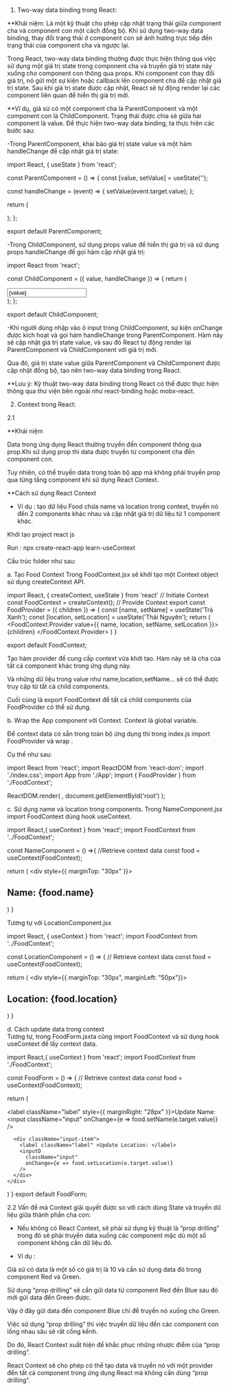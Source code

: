 1. Two-way data binding trong React: 

  **Khái niệm: Là một kỹ thuật cho phép cập nhật trạng thái giữa component cha và component con một cách đồng bộ. Khi sử dụng two-way data binding, thay đổi trạng thái ở component con sẽ ảnh hưởng trực tiếp đến trạng thái của component cha và ngược lại.
 
Trong React, two-way data binding thường được thực hiện thông qua việc sử dụng một giá trị state trong component cha và truyền giá trị state này xuống cho component con thông qua props. Khi component con thay đổi giá trị, nó gửi một sự kiện hoặc callback lên component cha để cập nhật giá trị state. Sau khi giá trị state được cập nhật, React sẽ tự động render lại các component liên quan để hiển thị giá trị mới.

  **Ví dụ, giả sử có một component cha là ParentComponent và một component con là ChildComponent. Trạng thái được chia sẻ giữa hai component là value. Để thực hiện two-way data binding, ta thực hiện các bước sau:

   -Trong ParentComponent, khai báo giá trị state value và một hàm handleChange để cập nhật giá trị state:

import React, { useState } from 'react';

const ParentComponent = () => {
  const [value, setValue] = useState('');

  const handleChange = (event) => {
    setValue(event.target.value);
  };

  return (
    <div>
      <ChildComponent value={value} handleChange={handleChange} />
    </div>
  );
};

export default ParentComponent;

   -Trong ChildComponent, sử dụng props value để hiển thị giá trị và sử dụng props handleChange để gọi hàm cập nhật giá trị:

import React from 'react';

const ChildComponent = ({ value, handleChange }) => {
  return (
    <div>
      <input type="text" value={value} onChange={handleChange} />
    </div>
  );
};

export default ChildComponent;

 -Khi người dùng nhập vào ô input trong ChildComponent, sự kiện onChange được kích hoạt và gọi hàm handleChange trong ParentComponent. Hàm này sẽ cập nhật giá trị state value, và sau đó React tự động render lại ParentComponent và ChildComponent với giá trị mới.

Qua đó, giá trị state value giữa ParentComponent và ChildComponent được cập nhật đồng bộ, tạo nên two-way data binding trong React.

  **Lưu ý: Kỹ thuật two-way data binding trong React có thể được thực hiện thông qua thư viện bên ngoài như react-binding hoặc mobx-react.


2. Context trong React:

  2.1
  
  **Khái niệm

Data trong ứng dụng React thường truyền đến component thông qua prop.Khi sử dụng prop thì data được truyền từ component cha đến component con.

Tuy nhiên,  có thể truyền data trong toàn bộ app mà không phải truyền prop qua từng tầng component khi sử dụng React Context. 

  **Cách sử dụng React Context
 
- Ví dụ : tạo dữ liệu Food chứa name và location trong context, truyền nó đến 2 components khác nhau và cập nhật giá trị dữ liệu từ 1 component khác.

Khởi tạo project react js

Run : npx create-react-app learn-useContext

Cấu trúc folder như sau:


a. Tạo Food Context
Trong FoodContext.jsx  sẽ khởi tạo một Context object sử dụng createContext API.

import React, { createContext, useState } from 'react'
// Initiate Context
const FoodContext = createContext();
// Provide Context
export const FoodProvider = ({ children }) => {
  const [name, setName] = useState('Trà Xanh');
  const [location, setLocation] = useState('Thái Nguyên');
  return (
    <FoodContext.Provider value={{ name, location, setName, setLocation }}>
      {children}
    </FoodContext.Provider>
  )
}

export default FoodContext;

Tạo hàm provider để cung cấp context vừa khởi tạo. Hàm này sẽ là cha của tất cả component khác trong ứng dụng này.

Và những dữ liệu trong value như name,location,setName… sẽ có thể được truy cập từ tất cả child components.

Cuối cùng là export FoodContext để tất cả child components của FoodProvider có thể sử dụng.

b. Wrap the App component với Context.
Context là global variable.

Để context data có sẵn trong toàn bộ ứng dụng thì trong index.js  import FoodProvider và wrap <App /> .

Cụ thể như sau:

import React from 'react';
import ReactDOM from 'react-dom';
import './index.css';
import App from './App';
import { FoodProvider } from './FoodContext';

ReactDOM.render(
  <FoodProvider>
    <App />
  </FoodProvider>,
  document.getElementById('root')
);

c. Sử dụng name và location trong components.
Trong NameComponent.jsx import FoodContext dùng hook useContext.

import React,{ useContext } from 'react';
import FoodContext from '../FoodContext';

const NameComponent = () =>{
  //Retrieve context data
  const food = useContext(FoodContext);

  return (
    <div style={{ marginTop: "30px" }}>
      <h2 className="is-size-4">
        <strong>Name</strong>: {food.name}
      </h2>
    </div>
  )
}

Tương tự với LocationComponent.jsx

import React, { useContext } from 'react';
import FoodContext from '../FoodContext';

const LocationComponent = () => {
  // Retrieve context data
  const food = useContext(FoodContext);

  return (
    <div style={{ marginTop: "30px", marginLeft: "50px"}}>
      <h2 className="is-size-4">
        <strong>Location</strong>: {food.location}
      </h2>
    </div>
  )
}

d. Cách update data trong context   
Tương tự, trong FoodForm.jsxta cũng import FoodContext và sử dụng hook useContext để lấy context data.

import React,{ useContext } from 'react';
import FoodContext from './FoodContext';

const FoodForm = () => {
  // Retrieve context data
  const food = useContext(FoodContext);

  return (
    <div className = "food-form" >
      <div className="input-item">
        <label className="label" style={{ marginRight: "28px" }}>Update Name: </label>
        <input
          className="input"
          onChange={e => food.setName(e.target.value)}
        />
      </div>

      <div className="input-item">
        <label className="label" >Update Location: </label>
        <inputD
          className="input"
          onChange={e => food.setLocation(e.target.value)}
        />
      </div>
    </div>
  )
}
export default FoodForm;


2.2 Vấn đề mà Context giải quyết được so với cách dùng State và truyền dữ liệu giữa thành phần cha con:

 - Nếu không có React Context,  sẽ phải sử dụng kỹ thuật là “prop drilling” trong đó  sẽ phải truyền data xuống các component mặc dù một số component không cần dữ liệu đó.

 - Ví dụ :

Giả sử có data là một số có giá trị là 10 và  cần sử dụng data đó trong component Red và Green.

Sử dụng “prop drilling” sẽ cần gửi data từ component Red đến Blue sau đó mới gửi data đến Green được.

Vậy ở đây gửi data đến component Blue chỉ để truyền nó xuống cho Green.

Việc sử dụng “prop drilling” thì việc truyền dữ liệu đến các component con lồng nhau sâu sẽ rất cồng kềnh.

Do đó, React Context xuất hiện để khắc phục những nhược điểm của “prop drilling”.

React Context sẽ cho phép  có thể tạo data và truyền nó với một provider đến tất cả component trong ứng dụng React mà không cần dùng “prop drilling”.

